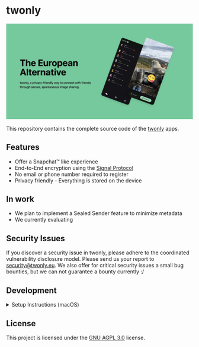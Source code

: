 # twonly

<a href="https://twonly.eu" rel="some text"><img src="docs/header.webp" alt="twonly, a privacy-friendly way to connect with friends through secure, spontaneous image sharing." /></a>

This repository contains the complete source code of the [twonly](https://twonly.eu) apps.

## Features

- Offer a Snapchat™ like experience
- End-to-End encryption using the [Signal Protocol](https://de.wikipedia.org/wiki/Signal-Protokoll)
- No email or phone number required to register
- Privacy friendly - Everything is stored on the device

## In work

- We plan to implement a Sealed Sender feature to minimize metadata
- We currently evaluating 


## Security Issues
If you discover a security issue in twonly, please adhere to the coordinated vulnerability disclosure model. Please send us your report to security@twonly.eu. We also offer for critical security issues a small bug bounties, but we can not guarantee a bounty currently :/

## Development

<details>
<summary>Setup Instructions (macOS)</summary>

## Building

Some dependencies are downloaded directly from the source as there are some new changes which are not yet published on
pub.dev or because they require some special installation.

- `flutter_secure_storage`: We need the 10.0.0-beta version, but this version has some issues which are fixed but [not yet published](https://github.com/juliansteenbakker/flutter_secure_storage/issues/866):

```bash
git submodule update --init --recursive

cd dependencies/flutter_zxing
git submodule update --init --recursive
./scripts/update_ios_macos_src.s
```

## Debugging files

```bash
run-as eu.twonly.testing ls /data/user/0/eu.twonly.testing/
```

</details>


## License
This project is licensed under the [GNU AGPL 3.0](LICENSE) license.